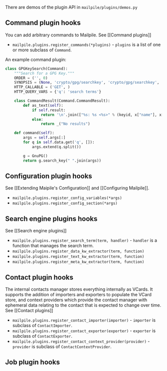 There are demos of the plugin API in `mailpile/plugins/demos.py`

## Command plugin hooks
You can add arbitrary commands to Mailpile. See [[Command plugins]]

* `mailpile.plugins.register_commands(*plugins)` - `plugins` is a list of one or more subclass of `Command`.

An example command plugin:
```python
class GPGKeySearch(Command):
    """Search for a GPG Key."""
    ORDER = ('', 0)
    SYNOPSIS = (None, 'crypto/gpg/searchkey', 'crypto/gpg/searchkey', '<terms>')
    HTTP_CALLABLE = ('GET', )
    HTTP_QUERY_VARS = {'q': 'search terms'}

    class CommandResult(Command.CommandResult):
        def as_text(self):
            if self.result:
                return '\n'.join(["%s: %s <%s>" % (keyid, x["name"], x["email"]) for keyid, det in self.result.iteritems() for x in det["uids"]])
            else:
                return _("No results")

    def command(self):
        args = self.args[:]
        for q in self.data.get('q', []):
            args.extend(q.split())

        g = GnuPG()
        return g.search_key(" ".join(args))
```

## Configuration plugin hooks
See [[Extending Maipile's Configuration]] and [[Configuring Mailpile]].

* `mailpile.plugins.register_config_variables(*args)`
* `mailpile.plugins.register_config_section(*args)`

## Search engine plugins hooks
See [[Search engine plugins]]

* `mailpile.plugins.register_search_term(term, handler)` - `handler` is a function that manages the search term.
* `mailpile.plugins.register_data_kw_extractor(term, function)`
* `mailpile.plugins.register_text_kw_extractor(term, function)`
* `mailpile.plugins.register_meta_kw_extractor(term, function)`

## Contact plugin hooks
The internal contacts manager stores everything internally as VCards. It supports the addition of importers and exporters to populate the VCard store, and context providers which provide the contact manager with ephemeral data relating to the contact that is expected to change over time. See [[Contact plugins]]

* `mailpile.plugins.register_contact_importer(importer)` - `importer` is subclass of `ContactImporter`.
* `mailpile.plugins.register_contact_exporter(exporter)` - `exporter` is subclass of `ContactExporter`.
* `mailpile.plugins.register_contact_context_provider(provider)` - `provider` is subclass of `ContactContextProvider`.

## Job plugin hooks
